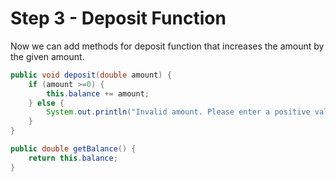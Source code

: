 # Step 3 - Deposit Function

Now we can add methods for deposit function that increases the amount by the given amount.

```java
public void deposit(double amount) {
    if (amount >=0) {
        this.balance += amount;
    } else {
        System.out.println("Invalid amount. Please enter a positive value.");
    }
}

public double getBalance() {
    return this.balance;
}
```
